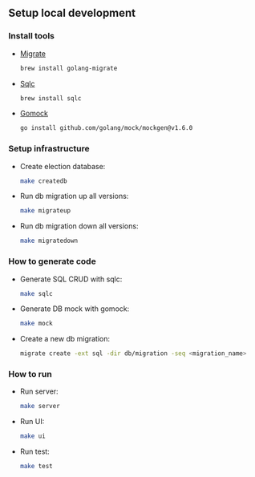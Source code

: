 ## Setup local development

### Install tools

- [Migrate](https://github.com/golang-migrate/migrate/tree/master/cmd/migrate)

    ```bash
    brew install golang-migrate
    ```

- [Sqlc](https://github.com/kyleconroy/sqlc#installation)

    ```bash
    brew install sqlc
    ```

- [Gomock](https://github.com/golang/mock)

    ``` bash
    go install github.com/golang/mock/mockgen@v1.6.0
    ```

### Setup infrastructure

- Create election database:

    ```bash
    make createdb
    ```
    
- Run db migration up all versions:

    ```bash
    make migrateup
    ```

- Run db migration down all versions:

    ```bash
    make migratedown
    ```


### How to generate code

- Generate SQL CRUD with sqlc:

    ```bash
    make sqlc
    ```

- Generate DB mock with gomock:

    ```bash
    make mock
    ```

- Create a new db migration:

    ```bash
    migrate create -ext sql -dir db/migration -seq <migration_name>
    ```

### How to run

- Run server:

    ```bash
    make server
    ```
- Run UI:

    ```bash
    make ui
    ```

- Run test:

    ```bash
    make test
    ```
    


